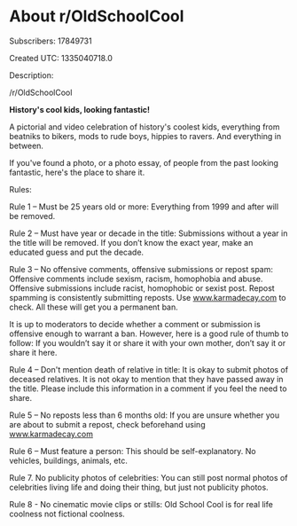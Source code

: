 # About r/OldSchoolCool

Subscribers: 17849731

Created UTC: 1335040718.0

Description:

/r/OldSchoolCool

**History's cool kids, looking fantastic!**

A pictorial and video celebration of history's coolest kids, everything from beatniks to bikers, mods to rude boys, hippies to ravers. And everything in between. 

If you've found a photo, or a photo essay, of people from the past looking fantastic, here's the place to share it.

Rules:

Rule 1 – Must be 25 years old or more: Everything from 1999 and after will be removed.

Rule 2 – Must have year or decade in the title: Submissions without a year in the title will be removed. If you don’t know the exact year, make an educated guess and put the decade.


Rule 3 – No offensive comments, offensive submissions or repost spam: Offensive comments include sexism, racism, homophobia and abuse.  Offensive submissions include racist, homophobic or sexist post. Repost spamming is consistently submitting reposts. Use www.karmadecay.com to check. All these will get you a permanent ban.

It is up to moderators to decide whether a comment or submission is offensive enough to warrant a ban. However, here is a good rule of thumb to follow: If you wouldn’t say it or share it with your own mother, don’t say it or share it here.

Rule 4 – Don't mention death of relative in title: It is okay to submit photos of deceased relatives. It is not okay to mention that they have passed away in the title. Please include this information in a comment if you feel the need to share.


Rule 5 – No reposts less than 6 months old: If you are unsure whether you are about to submit a repost, check beforehand using www.karmadecay.com

Rule 6 – Must feature a person: This should be self-explanatory. No vehicles, buildings, animals, etc.


Rule 7. No publicity photos of celebrities: You can still post normal photos of celebrities living life and doing their thing, but just not publicity photos.

Rule 8 - No cinematic movie clips or stills: Old School Cool is for real life coolness not fictional coolness.

